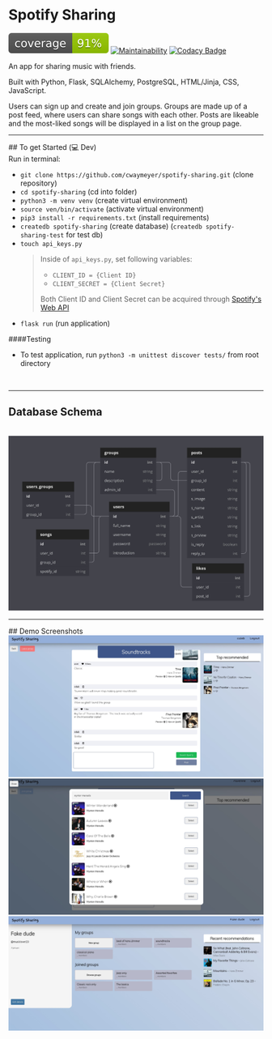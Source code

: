 # Spotify Sharing

![Code Coverage](coverage.svg) [![Maintainability](https://api.codeclimate.com/v1/badges/a315edd27ca938e099b4/maintainability)](https://codeclimate.com/github/cwaymeyer/spotify-sharing/maintainability) [![Codacy Badge](https://app.codacy.com/project/badge/Grade/0640eac1afb1428ca2375fbce7529141)](https://www.codacy.com/gh/cwaymeyer/spotify-sharing/dashboard?utm_source=github.com&utm_medium=referral&utm_content=cwaymeyer/spotify-sharing&utm_campaign=Badge_Grade)

An app for sharing music with friends.

Built with Python, Flask, SQLAlchemy, PostgreSQL, HTML/Jinja, CSS, JavaScript.

Users can sign up and create and join groups. Groups are made up of a post feed, where users can share songs with each other. Posts are likeable and the most-liked songs will be displayed in a list on the group page.
<br />

<hr />
## To get Started (💻 Dev)
<br />
Run in terminal:

- `git clone https://github.com/cwaymeyer/spotify-sharing.git` (clone repository)
- `cd spotify-sharing` (cd into folder)
- `python3 -m venv venv` (create virtual environment)
- `source ven/bin/activate` (activate virtual environment)
- `pip3 install -r requirements.txt` (install requirements)
- `createdb spotify-sharing` (create database) (`createdb spotify-sharing-test` for test db)
- `touch api_keys.py`
  > Inside of `api_keys.py`, set following variables:
  >
  > - `CLIENT_ID = {Client ID}`
  > - `CLIENT_SECRET = {Client Secret}`
  >
  > Both Client ID and Client Secret can be acquired through [Spotify's Web API]('https://developer.spotify.com/documentation/general/guides/authorization/app-settings/')
- `flask run` (run application)

####Testing

- To test application, run `python3 -m unittest discover tests/` from root directory
<br />
<hr />

## Database Schema

<br />
<img src="./static/images/db_diagram.jpg" width="800"/>
</br >
<hr />
## Demo Screenshots
<br />
<img src="./static/images/group_page_demo.jpg" width="700">
<img src="./static/images/spotify_search_demo.jpg" width="700">
<img src="./static/images/user_page_demo.jpg" width="700">
